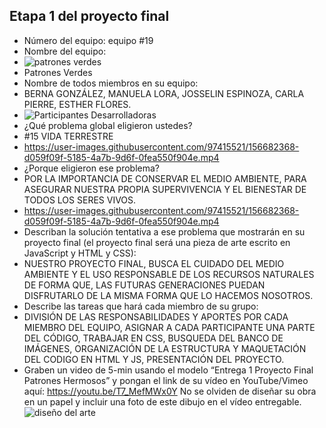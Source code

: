 ## Etapa 1 del proyecto final

- Número del equipo: equipo #19 
- Nombre del equipo:
- ![patrones verdes](https://user-images.githubusercontent.com/97415521/157798071-55bd5f6f-b967-4b88-a475-afd593933c99.jpg)
-  Patrones Verdes
- Nombre de todos miembros en su equipo: 
- BERNA GONZÁLEZ, MANUELA LORA, JOSSELIN ESPINOZA, CARLA PIERRE, ESTHER FLORES.
- ![Participantes Desarrolladoras](https://user-images.githubusercontent.com/97415521/157798703-0468baa0-48fe-4fbe-a39e-127b05e41dac.png)
- ¿Qué problema global eligieron ustedes?
- #15 VIDA TERRESTRE
- https://user-images.githubusercontent.com/97415521/156682368-d059f09f-5185-4a7b-9d6f-0fea550f904e.mp4
- ¿Porque eligieron ese problema?
- POR LA IMPORTANCIA DE CONSERVAR EL MEDIO AMBIENTE, PARA ASEGURAR NUESTRA PROPIA SUPERVIVENCIA Y EL BIENESTAR DE TODOS LOS SERES VIVOS.
- https://user-images.githubusercontent.com/97415521/156682368-d059f09f-5185-4a7b-9d6f-0fea550f904e.mp4
- Describan la solución tentativa a ese problema que mostrarán en su proyecto final (el proyecto final será una pieza de arte escrito en JavaScript y HTML y CSS):
- NUESTRO PROYECTO FINAL, BUSCA EL CUIDADO DEL MEDIO AMBIENTE Y EL USO RESPONSABLE DE LOS RECURSOS NATURALES DE FORMA QUE, LAS FUTURAS GENERACIONES PUEDAN DISFRUTARLO DE LA MISMA FORMA QUE LO HACEMOS NOSOTROS. 
- Describe las tareas que hará cada miembro de su grupo:
- DIVISIÓN DE LAS RESPONSABILIDADES Y APORTES POR CADA MIEMBRO DEL EQUIPO, ASIGNAR A CADA PARTICIPANTE UNA PARTE DEL CÓDIGO, TRABAJAR EN CSS, BUSQUEDA DEL BANCO DE IMÁGENES, ORGANIZACIÓN DE LA ESTRUCTURA Y MAQUETACIÓN DEL CODIGO EN HTML Y JS, PRESENTACIÓN DEL PROYECTO. 
- Graben un video de 5-min usando el modelo “Entrega 1 Proyecto Final Patrones Hermosos” y pongan el link de su vídeo en YouTube/Vimeo aquí:
https://youtu.be/T7_MefMWx0Y
No se olviden de diseñar su obra en un papel y incluir una foto de este dibujo en el vídeo entregable.
![diseño del arte](https://user-images.githubusercontent.com/97415521/157797990-406de951-f00a-4f4d-94a0-1eb8055a5648.png)

